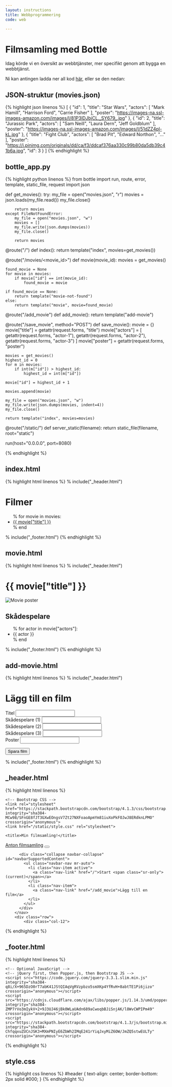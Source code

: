 ```yaml
---
layout: instructions
title: Webbprogrammering
code: web

---
```


# Filmsamling med Bottle

Idag körde vi en översikt av webbtjänster, mer specifikt genom att bygga en webbtjänst.

Ni kan antingen ladda ner all kod [här](/assets/zip/Bottle-movie-collection.zip), eller se den nedan:

## JSON-struktur (movies.json)
{% highlight json linenos %}
[
    {
        "id": 1,
        "title": "Star Wars",
        "actors": [
            "Mark Hamill",
            "Harrison Ford",
            "Carrie Fisher"
        ],
		"poster": "https://images-na.ssl-images-amazon.com/images/I/81P3lDJbjCL._SY679_.jpg"
    },
    {
        "id": 2,
        "title": "Jurassic Park",
        "actors": [
            "Sam Neill",
            "Laura Dern",
            "Jeff Goldblum"
        ],
		"poster": "https://images-na.ssl-images-amazon.com/images/I/51dZZ4pl-kL.jpg"
    },
    {
        "title": "Fight Club",
        "actors": [
            "Brad Pit",
            "Edward Northon",
            "..."
        ],
        "poster": "https://i.pinimg.com/originals/dd/ca/f3/ddcaf376aa330c99b80da5db39c41b6a.jpg",
        "id": 3
    }
]
{% endhighlight %}

## bottle_app.py

{% highlight python linenos %}
from bottle import run, route, error, template, static_file, request
import json

def get_movies():
    try:
        my_file = open("movies.json", "r")
        movies = json.loads(my_file.read())
        my_file.close()
        
        return movies
    except FileNotFoundError:
        my_file = open("movies.json", "w")
        movies = []
        my_file.write(json.dumps(movies))
        my_file.close()

        return movies

@route("/")
def index():
    return template("index", movies=get_movies())


@route("/movies/<movie_id>")
def movie(movie_id):
    movies = get_movies()

    found_movie = None
    for movie in movies:
        if movie["id"] == int(movie_id):
            found_movie = movie

    if found_movie == None:
        return template("movie-not-found")
    else:
        return template("movie", movie=found_movie)

@route("/add_movie")
def add_movie():
    return template("add-movie")


@route("/save_movie", method="POST")
def save_movie():
    movie = {}
    movie["title"] = getattr(request.forms, "title")
    movie["actors"] = [
        getattr(request.forms, "actor-1"),
        getattr(request.forms, "actor-2"),
        getattr(request.forms, "actor-3")
    ]
    movie["poster"] = getattr(request.forms, "poster")

    movies = get_movies()
    highest_id = 0
    for m in movies:
        if int(m["id"]) > highest_id:
            highest_id = int(m["id"])

    movie["id"] = highest_id + 1

    movies.append(movie)

    my_file = open("movies.json", "w")
    my_file.write(json.dumps(movies, indent=4))
    my_file.close()

    return template("index", movies=movies)


@route("/static/<filename>")
def server_static(filename):
    return static_file(filename, root="static")


run(host="0.0.0.0", port=8080)

{% endhighlight %}

## index.html
{% highlight html linenos %}
% include("_header.html")

<h1>Filmer</h1>
<ul>
	% for movie in movies:
		<li><a href="/movies/{{ movie['id'] }}">{{ movie["title"] }}</a></li>
	% end
</ul>

% include("_footer.html")
{% endhighlight %}

## movie.html
{% highlight html linenos %}
% include("_header.html")

<h1>{{ movie["title"] }}</h1>
<img src="{{ movie['poster'] }}" alt="Movie poster">
<h2>Skådespelare</h2>
<ul>
	% for actor in movie["actors"]:
		<li>{{ actor }}</li>
	% end
</ul>

% include("_footer.html")
{% endhighlight %}

## add-movie.html
{% highlight html linenos %}
% include("_header.html")

<h1>Lägg till en film</h1>

<form action="/save_movie" method="POST">
  <div class="form-group">
    <label for="movie-title">Titel</label>
    <input type="text" class="form-control" id="movie-title" name="title">
  </div>
   <div class="form-group">
    <label for="actor-1">Skådespelare (1)</label>
    <input type="text" class="form-control" id="actor-1" name="actor-1">
  </div>
  <div class="form-group">
    <label for="actor-2">Skådespelare (2)</label>
    <input type="text" class="form-control" id="actor-2" name="actor-2">
  </div>
  <div class="form-group">
    <label for="actor-3">Skådespelare (3)</label>
    <input type="text" class="form-control" id="actor-3" name="actor-3">
  </div>
  <div class="form-group">
    <label for="poster">Poster</label>
    <input type="text" class="form-control" id="poster" name="poster">
  </div>

  <button type="submit" class="btn btn-primary">Spara film</button>
</form>

% include("_footer.html")
{% endhighlight %}

## _header.html
{% highlight html linenos %}
<!doctype html>
<html lang="en">
  <head>
    <!-- Required meta tags -->
    <meta charset="utf-8">
    <meta name="viewport" content="width=device-width, initial-scale=1, shrink-to-fit=no">

    <!-- Bootstrap CSS -->
    <link rel="stylesheet" href="https://stackpath.bootstrapcdn.com/bootstrap/4.1.3/css/bootstrap.min.css" integrity="sha384-MCw98/SFnGE8fJT3GXwEOngsV7Zt27NXFoaoApmYm81iuXoPkFOJwJ8ERdknLPMO" crossorigin="anonymous">
	<link href="/static/style.css" rel="stylesheet">

    <title>Min filmsamling!</title>
  </head>
  <body>
	<div class="container">
		<nav class="navbar navbar-expand-lg navbar-light bg-light">
		  <a class="navbar-brand" href="#">Anton filmsamling</a>
		  <button class="navbar-toggler" type="button" data-toggle="collapse" data-target="#navbarSupportedContent" aria-controls="navbarSupportedContent" aria-expanded="false" aria-label="Toggle navigation">
			<span class="navbar-toggler-icon"></span>
		  </button>

		  <div class="collapse navbar-collapse" id="navbarSupportedContent">
			<ul class="navbar-nav mr-auto">
			  <li class="nav-item active">
				<a class="nav-link" href="/">Start <span class="sr-only">(current)</span></a>
			  </li>
			  <li class="nav-item">
				<a class="nav-link" href="/add_movie">Lägg till en film</a>
			  </li>
			</ul>
		  </div>
		</nav>
		<div class="row">
			<div class="col-12">
{% endhighlight %}

## _footer.html
{% highlight html linenos %}
			</div>
		</div>
	</div>

    <!-- Optional JavaScript -->
    <!-- jQuery first, then Popper.js, then Bootstrap JS -->
    <script src="https://code.jquery.com/jquery-3.3.1.slim.min.js" integrity="sha384-q8i/X+965DzO0rT7abK41JStQIAqVgRVzpbzo5smXKp4YfRvH+8abtTE1Pi6jizo" crossorigin="anonymous"></script>
    <script src="https://cdnjs.cloudflare.com/ajax/libs/popper.js/1.14.3/umd/popper.min.js" integrity="sha384-ZMP7rVo3mIykV+2+9J3UJ46jBk0WLaUAdn689aCwoqbBJiSnjAK/l8WvCWPIPm49" crossorigin="anonymous"></script>
    <script src="https://stackpath.bootstrapcdn.com/bootstrap/4.1.3/js/bootstrap.min.js" integrity="sha384-ChfqqxuZUCnJSK3+MXmPNIyE6ZbWh2IMqE241rYiqJxyMiZ6OW/JmZQ5stwEULTy" crossorigin="anonymous"></script>
  </body>
</html>
{% endhighlight %}


## style.css
{% highlight css linenos %}
#header {
	text-align: center;
	border-bottom: 2px solid #000;
}
{% endhighlight %}

